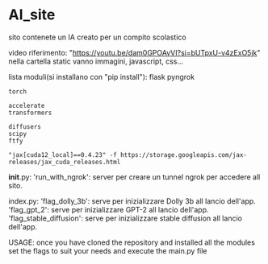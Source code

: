 # AI_site
sito contenete un IA creato per un compito scolastico

video riferimento: "https://youtu.be/dam0GPOAvVI?si=bUTpxU-v4zExO5jk"
nella cartella static vanno immagini, javascript, css...

lista moduli(si installano con "pip install"):
	flask
	pyngrok

	torch

	accelerate
	transformers

	diffusers
	scipy
	ftfy

	"jax[cuda12_local]==0.4.23" -f https://storage.googleapis.com/jax-releases/jax_cuda_releases.html


__init__.py:
	'run_with_ngrok': server per creare un tunnel ngrok per accedere all sito.

index.py:
	'flag_dolly_3b': serve per inizializzare Dolly 3b all lancio dell'app.
	'flag_gpt_2': serve per inizializzare GPT-2 all lancio dell'app.
	'flag_stable_diffusion': serve per inizializzare stable diffusion all lancio dell'app.


USAGE: 
once you have cloned the repository and installed all the modules
set the flags to suit your needs and execute the main.py file

